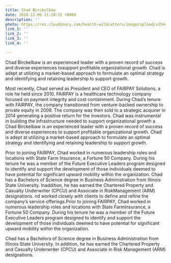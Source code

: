 ```yaml
---
title: Chad Birckelbaw
date: 2018-12-06 21:20:32 +0000
description: ''
photo: https://res.cloudinary.com/health-wildcatters/image/upload/v1544131247/image.png
link_1: ''
link_2: ''
link_3: ''
link_4: ''

---
```

Chad Birckelbaw is an experienced leader with a proven record of success and diverse experiences tosupport profitable organizational growth. Chad is adept at utilizing a market-based approach to formulate an optimal strategy and identifying and retaining leadership to support growth.

Most recently, Chad served as President and CEO of FAIRPAY Solutions, a role he held since 2010. FAIRPAY is a healthcare technology company focused on payment integrity and cost containment. During Chad’s tenure with FAIRPAY, the company transitioned from venture-backed ownership to private equity in 2009. The company was then sold to a strategic acquirer in 2014 generating a positive return for the investors. Chad was instrumental in building the infrastructure needed to support organizational growth a Chad Birckelbaw is an experienced leader with a proven record of success and diverse experiences to support profitable organizational growth. Chad is adept at utilizing a market-based approach to formulate an optimal strategy and identifying and retaining leadership to support growth.

Prior to joining FAIRPAY, Chad worked in numerous leadership roles and locations with State Farm Insurance, a Fortune 50 Company. During his tenure he was a member of the Future Executive Leaders program designed to identify and support the development of those individuals deemed to have potential for significant upward mobility within the organization. Chad has a Bachelors of Science degree in Business Administration from Illinois State University. Inaddition, he has earned the Chartered Property and Casualty Underwriter (CPCU) and Associate in RiskManagement (ARM) designations. nd worked closely with clients to define and refine the company’s service offerings.Prior to joining FAIRPAY, Chad worked in numerous leadership roles and locations with State FarmInsurance, a Fortune 50 Company. During his tenure he was a member of the Future Executive Leaders program designed to identify and support the development of those individuals deemed to have potential for significant upward mobility within the organization.

Chad has a Bachelors of Science degree in Business Administration from Illinois State University. In addition, he has earned the Chartered Property and Casualty Underwriter (CPCU) and Associate in Risk Management (ARM) designations.